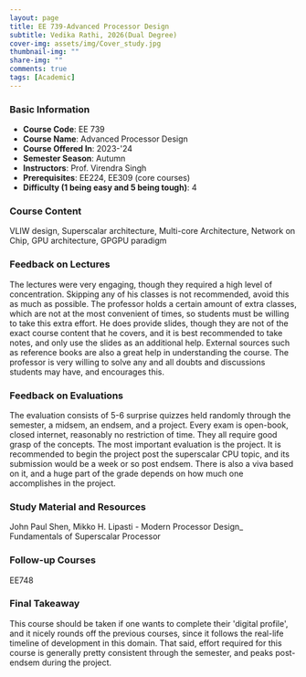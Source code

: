 ```yaml
---
layout: page
title: EE 739-Advanced Processor Design 
subtitle: Vedika Rathi, 2026(Dual Degree)
cover-img: assets/img/Cover_study.jpg
thumbnail-img: ""
share-img: ""
comments: true
tags: [Academic]
---
```


### Basic Information

- **Course Code**: EE 739
- **Course Name**: Advanced Processor Design 
- **Course Offered In**: 2023-'24
- **Semester Season**: Autumn
- **Instructors**: Prof. Virendra Singh 
- **Prerequisites**: EE224, EE309 (core courses)
- **Difficulty (1 being easy and 5 being tough)**: 4

### Course Content


VLIW design, Superscalar architecture, Multi-core Architecture, Network on Chip, GPU architecture, GPGPU paradigm
### Feedback on Lectures


The lectures were very engaging, though they required a high level of concentration. Skipping any of his classes is not recommended, avoid this as much as possible. The professor holds a certain amount of extra classes, which are not at the most convenient of times, so students must be willing to take this extra effort. He does provide slides, though they are not of the exact course content that he covers, and it is best recommended to take notes, and only use the slides as an additional help. External sources such as reference books are also a great help in understanding the course. The professor is very willing to solve any and all doubts and discussions students may have, and encourages this.
### Feedback on Evaluations


The evaluation consists of 5-6 surprise quizzes held randomly through the semester, a midsem, an endsem, and a project. Every exam is open-book, closed internet, reasonably no restriction of time. They all require good grasp of the concepts. The most important evaluation is the project. It is recommended to begin the project post the superscalar CPU topic, and its submission would be a week or so post endsem. There is also a viva based on it, and a huge part of the grade depends on how much one accomplishes in the project.
### Study Material and Resources


John Paul Shen, Mikko H. Lipasti - Modern Processor Design_ Fundamentals of Superscalar Processor
### Follow-up Courses


EE748
### Final Takeaway


This course should be taken if one wants to complete their 'digital profile', and it nicely rounds off the previous courses, since it follows the real-life timeline of development in this domain. That said, effort required for this course is generally pretty consistent through the semester, and peaks post-endsem during the project.